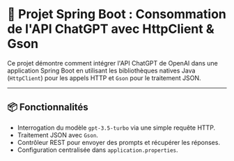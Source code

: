 # 🤖 Projet Spring Boot : Consommation de l'API ChatGPT avec HttpClient & Gson

Ce projet démontre comment intégrer l'API ChatGPT de OpenAI dans une application Spring Boot en utilisant les bibliothèques natives Java (`HttpClient`) pour les appels HTTP et `Gson` pour le traitement JSON.

---

## 📦 Fonctionnalités

- Interrogation du modèle `gpt-3.5-turbo` via une simple requête HTTP.
- Traitement JSON avec `Gson`.
- Contrôleur REST pour envoyer des prompts et récupérer les réponses.
- Configuration centralisée dans `application.properties`.
